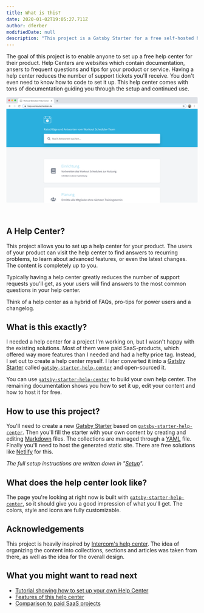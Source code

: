 ```yaml
---
title: What is this?
date: 2020-01-02T19:05:27.711Z
author: dferber
modifiedDate: null
description: "This project is a Gatsby Starter for a free self-hosted help center. You don't need to know how to code in order to set it up, and you can host it for free on any static site hosting service."
---
```


The goal of this project is to enable anyone to set up a free help center for their product. Help Centers are websites which contain documentation, ansers to frequent questions and tips for your product or service. Having a help center reduces the number of support tickets you'll receive. You don't even need to know how to code to set it up. This help center comes with tons of documentation guiding you through the setup and continued use.

![Help Center Preview](./preview.png)

<br />

## A Help Center?

This project allows you to set up a help center for your product. The users of your product can visit the help center to find answers to recurring problems, to learn about advanced features, or even the latest changes. The content is completely up to you.

Typically having a help center greatly reduces the number of support requests you'll get, as your users will find answers to the most common questions in your help center.

Think of a help center as a hybrid of FAQs, pro-tips for power users and a changelog.

## What is this exactly?

I needed a help center for a project I'm working on, but I wasn't happy with the existing solutions. Most of them were paid SaaS-products, which offered way more features than I needed and had a hefty price tag. Instead, I set out to create a help center myself. I later converted it into a [Gatsby Starter](https://www.gatsbyjs.org/docs/starters/) called [`gatsby-starter-help-center`](https://www.github.com/dferber90/gatsby-starter-help-center) and open-sourced it.

You can use [`gatsby-starter-help-center`](https://www.github.com/dferber90/gatsby-starter-help-center) to build your own help center. The remaining documentation shows you how to set it up, edit your content and how to host it for free.

## How to use this project?

You'll need to create a new [Gatsby Starter](https://www.gatsbyjs.org/docs/starters/) based on [`gatsby-starter-help-center`](https://www.github.com/dferber90/gatsby-starter-help-center). Then you'll fill the starter with your own content by creating and editing [Markdown](https://en.wikipedia.org/wiki/Markdown) files. The collections are managed through a [YAML](https://en.wikipedia.org/wiki/YAML) file. Finally you'll need to host the generated static site. There are free solutions like [Netlify](https://www.netlify.com/) for this.

_The full setup instructions are written down in "[Setup](/articles/setup)"._

## What does the help center look like?

The page you're looking at right now is built with [`gatsby-starter-help-center`](https://www.github.com/dferber90/gatsby-starter-help-center), so it should give you a good impression of what you'll get. The colors, style and icons are fully customizable.

## Acknowledgements

This project is heavily inspired by [Intercom's help center](https://www.intercom.com/help). The idea of organizing the content into collections, sections and articles was taken from there, as well as the idea for the overall design.

## What you might want to read next

- [Tutorial showing how to set up your own Help Center](/articles/setup)
- [Features of this help center](/collections/features-and-nonfeatures)
- [Comparison to paid SaaS projects](/articles/comparison-to-saas)
